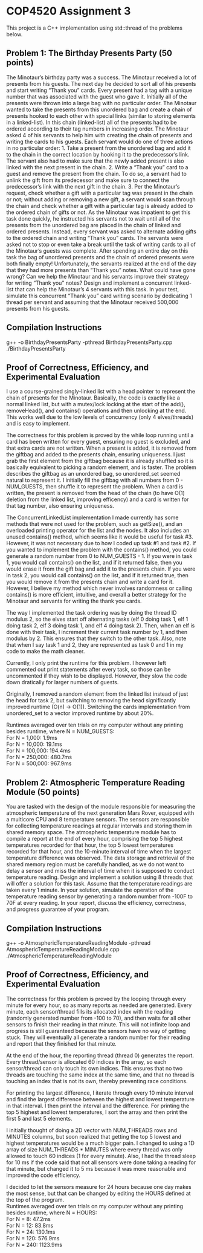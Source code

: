 # COP4520 Assignment 3
This project is a C++ implementation using std::thread of the problems below.

## Problem 1: The Birthday Presents Party (50 points)
The Minotaur’s birthday party was a success. The Minotaur received a lot of presents from his guests. The next day he decided to sort all of his presents and start writing “Thank you” cards. Every present had a tag with a unique number that was associated with the guest who gave it. Initially all of the presents were thrown into a large bag with no particular order. The Minotaur wanted to take the presents from this unordered bag and create a chain of presents hooked to each other with special links (similar to storing elements in a linked-list). In this chain (linked-list) all of the presents had to be ordered according to their tag numbers in increasing order. The Minotaur asked 4 of his servants to help him with creating the chain of presents and writing the cards to his guests. Each servant would do one of three actions in no particular order: 1. Take a present from the unordered bag and add it to the chain in the correct location by hooking it to the predecessor’s link. The servant also had to make sure that the newly added present is also linked with the next present in the chain. 2. Write a “Thank you” card to a guest and remove the present from the chain. To do so, a servant had to unlink the gift from its predecessor and make sure to connect the predecessor’s link with the next gift in the chain. 3. Per the Minotaur’s request, check whether a gift with a particular tag was present in the chain or not; without adding or removing a new gift, a servant would scan through the chain and check whether a gift with a particular tag is already added to the ordered chain of gifts or not. As the Minotaur was impatient to get this task done quickly, he instructed his servants not to wait until all of the presents from the unordered bag are placed in the chain of linked and ordered presents. Instead, every servant was asked to alternate adding gifts to the ordered chain and writing “Thank you” cards. The servants were asked not to stop or even take a break until the task of writing cards to all of the Minotaur’s guests was complete. After spending an entire day on this task the bag of unordered presents and the chain of ordered presents were both finally empty! Unfortunately, the servants realized at the end of the day that they had more presents than “Thank you” notes. What could have gone wrong? Can we help the Minotaur and his servants improve their strategy for writing “Thank you” notes? Design and implement a concurrent linked-list that can help the Minotaur’s 4 servants with this task. In your test, simulate this concurrent “Thank you” card writing scenario by dedicating 1 thread per servant and assuming that the Minotaur received 500,000 presents from his guests.

## Compilation Instructions
g++ -o BirthdayPresentsParty -pthread BirthdayPresentsParty.cpp
<br> ./BirthdayPresentsParty

## Proof of Correctness, Efficiency, and Experimental Evaluation
I use a course-grained singly-linked list with a head pointer to represent the chain of presents for the Minotaur. Basically, the code is exactly like a normal linked list, but with a mutex/lock locking at the start of the add(), removeHead(), and contains() operations and then unlocking at the end. This works well due to the low levels of concurrency (only 4 elves/threads) and is easy to implement. 

The correctness for this problem is proved by the while loop running until a card has been written for every guest, ensuring no guest is excluded, and that extra cards are not written. When a present is added, it is removed from the giftbag and added to the presents chain, ensuring uniqueness. I just grab the first element from the giftbag because it is already shuffled so it is basically equivalent to picking a random element, and is faster. The problem describes the giftbag as an unordered bag, so unordered_set seemed natural to represent it. I initially fill the giftbag with all numbers from 0 - NUM_GUESTS, then shuffle it to represent the problem. When a card is written, the present is removed from the head of the chain (to have O(1) deletion from the linked list, improving efficency) and a card is written for that tag number, also ensuring uniqueness. 

The ConcurrentLinkedList implementation I made currently has some methods that were not used for the problem, such as getSize(), and an overloaded printing operator for the list and the nodes. It also includes an unused contains() method, which seems like it would be useful for task #3. However, it was not necessary due to how I coded up task #1 and task #2. If you wanted to implement the problem with the contains() method, you could generate a random number from 0 to NUM_GUESTS - 1. If you were in task 1, you would call contains() on the list, and if it returned false, then you would erase it from the gift bag and add it to the presents chain. If you were in task 2, you would call contains() on the list, and if it returned true, then you would remove it from the presents chain and write a card for it. However, I believe my method which never involves randomness or calling contains() is more efficient, intuitive, and overall a better strategy for the Minotaur and servants for writing the thank you cards.

The way I implemented the task ordering was by doing the thread ID modulus 2, so the elves start off alternating tasks (elf 0 doing task 1, elf 1 doing task 2, elf 3 doing task 1, and elf 4 doing task 2). Then, when an elf is done with their task, I increment their current task number by 1, and then modulus by 2. This ensures that they switch to the other task. Also, note that when I say task 1 and 2, they are represented as task 0 and 1 in my code to make the math cleaner.

Currently, I only print the runtime for this problem. I however left commented out print statements after every task, so those can be uncommented if they wish to be displayed. However, they slow the code down dratically for larger numbers of guests.

Originally, I removed a random element from the linked list instead of just the head for task 2, but switching to removing the head significantly improved runtime (O(n) -> O(1)). Switching the cards implementation from unordered_set to a vector improved runtime by about 20%.

Runtimes averaged over ten trials on my computer without any printing besides runtime, where N = NUM_GUESTS:
<br> For N = 1,000:   1.9ms
<br> For N = 10,000:  19.1ms
<br> For N = 100,000: 194.4ms
<br> For N = 250,000: 480.7ms
<br> For N = 500,000: 967.9ms

## Problem 2: Atmospheric Temperature Reading Module (50 points)
You are tasked with the design of the module responsible for measuring the atmospheric temperature of the next generation Mars Rover, equipped with a multicore CPU and 8 temperature sensors. The sensors are responsible for collecting temperature readings at regular intervals and storing them in shared memory space. The atmospheric temperature module has to compile a report at the end of every hour, comprising the top 5 highest temperatures recorded for that hour, the top 5 lowest temperatures recorded for that hour, and the 10-minute interval of time when the largest temperature difference was observed. The data storage and retrieval of the shared memory region must be carefully handled, as we do not want to delay a sensor and miss the interval of time when it is supposed to conduct temperature reading. Design and implement a solution using 8 threads that will offer a solution for this task. Assume that the temperature readings are taken every 1 minute. In your solution, simulate the operation of the temperature reading sensor by generating a random number from -100F to 70F at every reading. In your report, discuss the efficiency, correctness, and progress guarantee of your program.

## Compilation Instructions
g++ -o AtmosphericTemperatureReadingModule -pthread AtmosphericTemperatureReadingModule.cpp
<br> ./AtmosphericTemperatureReadingModule

## Proof of Correctness, Efficiency, and Experimental Evaluation
The correctness for this problem is proved by the looping through every minute for every hour, so as many reports as needed are generated. Every minute, each sensor/thread fills its allocated index with the reading (randomly generated number from -100 to 70), and then waits for all other sensors to finish their reading in that minute. This will not infinite loop and progress is still guaranteed because the sensors have no way of getting stuck. They will eventually all generate a random number for their reading and report that they finished for that minute.

At the end of the hour, the reporting thread (thread 0) generates the report. Every thread/sensor is allocated 60 indices in the array, so each sensor/thread can only touch its own indices. This ensures that no two threads are touching the same index at the same time, and that no thread is touching an index that is not its own, thereby preventing race conditions. 

For printing the largest difference, I iterate through every 10 minute interval and find the largest difference between the highest and lowest temperature in that interval. I then print the interval and the difference. For printing the top 5 highest and lowest temperatures, I sort the array and then print the first 5 and last 5 elements.

I initially thought of doing a 2D vector with NUM_THREADS rows and MINUTES columns, but soon realized that getting the top 5 lowest and highest temperatures would be a much bigger pain. I changed to using a 1D array of size NUM_THREADS * MINUTES where every thread was only allowed to touch 60 indices (1 for every minute). Also, I had the thread sleep for 10 ms if the code said that not all sensors were done taking a reading for that minute, but changed it to 5 ms because it was more reasonable and improved the code efficiency.

I decided to let the sensors measure for 24 hours because one day makes the most sense, but that can be changed by editing the HOURS defined at the top of the program.
<br> Runtimes averaged over ten trials on my computer without any printing besides runtime, where N = HOURS:
<br> For N = 8:   47.2ms
<br> For N = 12:  83.8ms
<br> For N = 24:  130.1ms
<br> For N = 120: 576.9ms
<br> For N = 240: 1123.9ms
